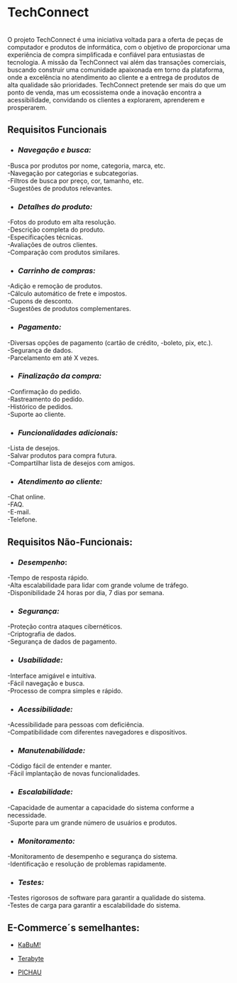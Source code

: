 # **TechConnect**
<br>O projeto TechConnect é uma iniciativa voltada para a oferta de peças de computador e produtos de informática, com o objetivo de proporcionar uma experiência de compra simplificada e confiável para entusiastas de tecnologia. A missão da TechConnect vai além das transações comerciais, buscando construir uma comunidade apaixonada em torno da plataforma, onde a excelência no atendimento ao cliente e a entrega de produtos de alta qualidade são prioridades. TechConnect pretende ser mais do que um ponto de venda, mas um ecossistema onde a inovação encontra a acessibilidade, convidando os clientes a explorarem, aprenderem e prosperarem.



## Requisitos Funcionais

- ### _Navegação e busca:_

-Busca por produtos por nome, categoria, marca, etc.    
-Navegação por categorias e subcategorias.     
-Filtros de busca por preço, cor, tamanho, etc.   
-Sugestões de produtos relevantes.

- ###  _Detalhes do produto:_

-Fotos do produto em alta resolução.  
-Descrição completa do produto.   
-Especificações técnicas.   
-Avaliações de outros clientes.  
-Comparação com produtos similares.

- ### _Carrinho de compras:_

-Adição e remoção de produtos.   
-Cálculo automático de frete e impostos.   
-Cupons de desconto.   
-Sugestões de produtos complementares.   


- ###  _Pagamento:_

-Diversas opções de pagamento (cartão de crédito, -boleto,  pix, etc.).     
-Segurança de dados.   
-Parcelamento em até X vezes.   

- ###  _Finalização da compra:_

-Confirmação do pedido.   
-Rastreamento do pedido.   
-Histórico de pedidos.   
-Suporte ao cliente.  


- ### _Funcionalidades adicionais:_

-Lista de desejos.      
-Salvar produtos para compra futura.   
-Compartilhar lista de desejos com amigos.

- ### _Atendimento ao cliente:_

-Chat online.   
-FAQ.   
-E-mail.   
-Telefone.

## Requisitos Não-Funcionais:

- ### _Desempenho_:

-Tempo de resposta rápido.   
-Alta escalabilidade para lidar com grande volume de tráfego.   
-Disponibilidade 24 horas por dia, 7 dias por semana.
- ### _Segurança:_

-Proteção contra ataques cibernéticos.   
-Criptografia de dados.   
-Segurança de dados de pagamento.
- ### _Usabilidade:_

-Interface amigável e intuitiva.   
-Fácil navegação e busca.   
-Processo de compra simples e rápido.
- ### _Acessibilidade:_

-Acessibilidade para pessoas com deficiência.   
-Compatibilidade com diferentes navegadores e dispositivos.
- ### _Manutenabilidade:_

-Código fácil de entender e manter.   
-Fácil implantação de novas funcionalidades.
- ### _Escalabilidade:_

-Capacidade de aumentar a capacidade do sistema conforme a necessidade.   
-Suporte para um grande número de usuários e produtos.
- ### _Monitoramento:_

-Monitoramento de desempenho e segurança do sistema.   
-Identificação e resolução de problemas rapidamente.
- ### _Testes:_

-Testes rigorosos de software para garantir a qualidade do sistema.   
-Testes de carga para garantir a escalabilidade do sistema.
## E-Commerce´s  semelhantes:

- [KaBuM!](https://www.kabum.com.br/?gad_source=1&gclid=CjwKCAiAibeuBhAAEiwAiXBoJOOElEnvcos7dsGd9B582G49vK1zHc39EyeRXXVzn09oytGOJnW5khoCCjkQAvD_BwE)

- [Terabyte](https://www.terabyteshop.com.br/?gad_source=1&gclid=EAIaIQobChMI-tre1NqthAMVn2JIAB3skwfJEAAYASAAEgJG0fD_BwE)

- [PICHAU](https://www.pichau.com.br/)

#